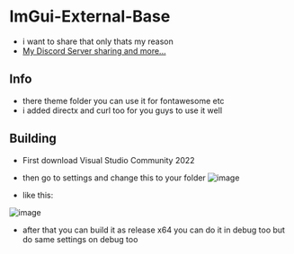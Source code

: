 # ImGui-External-Base
- i want to share that only thats my reason
- [My Discord Server sharing and more...](https://discord.gg/8S5eBJ4cBN)

## Info
- there theme folder you can use it for fontawesome etc
- i added directx and curl too for you guys to use it well

## Building
- First download Visual Studio Community 2022
- then go to settings and change this to your folder
![image](https://user-images.githubusercontent.com/50064486/221398062-fe86f2a1-7356-4e00-b3f7-1840a759de6e.png)

- like this:

![image](https://user-images.githubusercontent.com/50064486/221398086-f7b702b2-a5f5-4301-9097-c3a35f3730fd.png)

- after that you can build it as release x64 you can do it in debug too but do same settings on debug too
